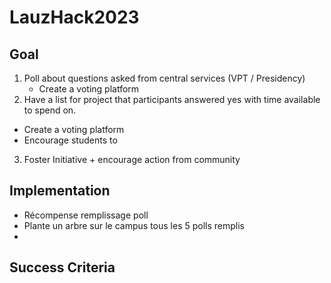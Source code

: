 # LauzHack2023

## Goal
1. Poll about questions asked from central services (VPT / Presidency)
   - Create a voting platform
2. Have a list for project that participants answered yes with time available to spend on.
- Create a voting platform
- Encourage students to 
3. Foster Initiative + encourage action from community

## Implementation
  - Récompense remplissage poll
  - Plante un arbre sur le campus tous les 5 polls remplis
  - 

## Success Criteria


